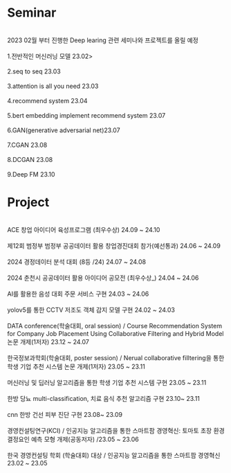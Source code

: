 <h1>Seminar</h1> 
<br>2023 02월 부터 진행한 Deep learing 관련 세미나와 프로젝트를 올릴 예정<br>
<br>1.전반적인 머신러닝 모델 23.02><br>
<br>2.seq to seq 23.03<br>
<br>3.attention is all you need 23.03<br>
<br>4.recommend system 23.04<br>
<br>5.bert embedding implement recommend system 23.07<br>
<br>6.GAN(generative adversarial net)23.07<br>
<br>7.CGAN 23.08 <br>
<br>8.DCGAN 23.08 <br>
<br>9.Deep FM 23.10 <br>


<h1> Project</h1>
<br> ACE 창업 아이디어 육성프로그램 (최우수상) 24.09 ~ 24.10 </br>
<br> 제12회 범정부 범정부 공공데이터 활용 창업경진대회 참가(예선통과) 24.06 ~ 24.09 </br>
<br> 2024 경정데이터 분석 대회 (8등 /24) 24.07 ~ 24.08 </br>
<br> 2024 춘천시 공공데이터 활용 아이디어 공모전 (최우수상_) 24.04 ~ 24.06 <br>
<br> AI를 활용한 음성 대회 주문 서비스 구현 24.03 ~ 24.06 </br> 
<br> yolov5를 통한 CCTV 저조도 객체 감지 모델 구현 24.02 ~ 24.03 </br>
<br> DATA conference(학술대회, oral session) / Course Recommendation System for Company Job Placement Using Collaborative Filtering and Hybrid Model 논문 개제(1저자) 23.12 ~ 24.07 <br>
<br> 한국정보과학회(학술대회, poster session) / Nerual collaborative filltering을 통한 학생 기업 추천 시스템 논문 개제(1저자) 23.05 ~ 23.11 </br>
<br> 머신러닝 및 딥러닝 알고리즘을 통한 학생 기업 추천 시스템 구현 23.05 ~ 23.11 </br>
<br> 한방 당뇨 multi-classification, 치료 음식 추천 알고리즘 구현 23.10~ 23.11 </br> 
<br> cnn 한방 건선 피부 진단 구현 23.08~ 23.09 </br>
<br> 경영컨설팅연구(KCI) / 인공지능 알고리즘을 통한 스마트팜 경영혁신: 토마토 초장 환경결정요인 예측 모형 개제(공동저자) /23.05 ~ 23.06 </br>
<br> 한국 경영컨설팅 학회 (학술대회) 대상 / 인공지능 알고리즘을 통한 스마트팜 경영혁신  23.02 ~ 23.05 </br>

